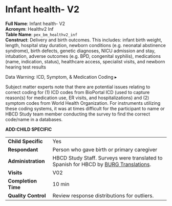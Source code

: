 # Infant health- V2

**Full Name**: Infant health- V2                    
**Acronym**: Healthv2 Inf                                  
**Table Name**: `pex_bm_healthv2_inf`               
**Construct**: Delivery and birth outcomes. This includes: infant birth weight, length, hospital stay duration, newborn conditions (e.g. neonatal abstinence syndrome), birth defects, genetic diagnoses, NICU admission and stay, intubation, adverse outcomes (e.g. BPD, congenital syphilis), medications (name, indication, status), healthcare access, specialist visits, and newborn hearing test results

<div id="warning" class="warning-banner" onclick="toggleCollapse(this)">
    <span class="emoji"><i class="fas fa-exclamation-triangle"></i></span>
  <span class="text-with-link">
  <span class="text">Data Warning: ICD, Symptom, & Medication Coding</i></span>
  <a class="anchor-link" href="#warning" title="Copy link">
  <i class="fa-solid fa-link"></i>
  </a>
  </span>
  <span class="notification-arrow">▸</span>
</div>
<div class="closed-collapsible-content">
<p>Subject matter experts note that there are potential issues relating to correct coding for (1) ICD codes from BioPortal ICD (used to capture reason(s) for medication use, ER visits, and hospitalizations) and (2) symptom codes from World Health Organization. For instruments utilizing these coding systems, it was at times difficult for the participant to name or HBCD Study team member conducting the survey to find the correct code/name in a databases.</p>
</div>

**ADD:CHILD SPECIFIC**

<table style="width: 100%; border-collapse: collapse; table-layout: fixed; font-size: 16px;">
<tbody>
<tr><td><b>Child Specific</b></td>
<td>Yes</td></tr>
<tr><td><b>Respondant</b></td>
<td>Person who gave birth or primary caregiver</td></tr>
<tr><td><b>Administration</b></td>
<td style="word-wrap: break-word; white-space: normal;">HBCD Study Staff. Surveys were translated to Spanish for HBCD by <a href="https://burgtranslations.com/our-services/">BURG Translations</a>.</td></tr>
<tr><td><b>Visits</b></td>
<td>V02</td></tr>
<tr><td><b>Completion Time</b></td>
<td>10 min</td></tr>
<tr><td><b>Quality Control</b></td>
<td>Review response distributions for outliers.</td></tr>
</tbody>
</table>